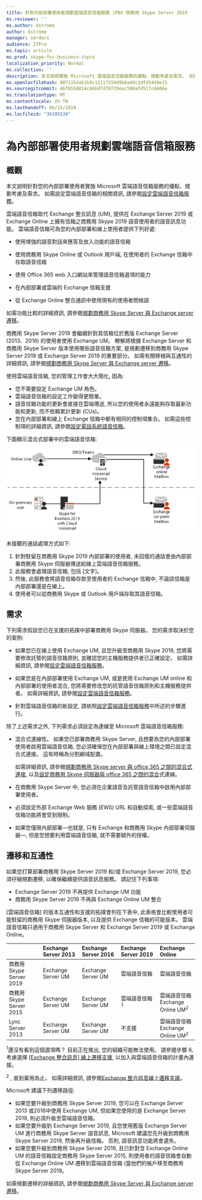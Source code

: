 ```yaml
---
title: 針對內部部署使用者規劃雲端語音信箱服務 |PBX 商務用 Skype Server 2019
ms.reviewer: ''
ms.author: dstrome
author: dstrome
manager: serdars
audience: ITPro
ms.topic: article
ms.prod: skype-for-business-itpro
localization_priority: Normal
ms.collection: ''
description: 本文說明實施 Microsoft 雲端語音信箱服務的優點、規劃考慮及需求。 如需設定雲端語音信箱的相關資訊, 請參閱設定雲端語音信箱。
ms.openlocfilehash: 0071154ab1b9c1211725dd9b6addc2dfd5449e15
ms.sourcegitcommit: 46fb558814cb6bd7d70729eac590afd51fc6606e
ms.translationtype: MT
ms.contentlocale: zh-TW
ms.lasthandoff: 06/15/2019
ms.locfileid: "36185530"
---
```

# <a name="plan-cloud-voicemail-service-for-on-premises-users"></a>為內部部署使用者規劃雲端語音信箱服務

## <a name="overview"></a>概觀

本文說明針對您的內部部署使用者實施 Microsoft 雲端語音信箱服務的優點、規劃考慮及需求。 如需設定雲端語音信箱的相關資訊, 請參閱[設定雲端語音信箱服務](configure-cloud-voicemail.md)。

雲端語音信箱取代 Exchange 整合訊息 (UM), 提供在 Exchange Server 2019 或 Exchange Online 上擁有信箱之商務用 Skype 2019 語音使用者的語音訊息功能。 雲端語音信箱可為您的內部部署和線上使用者提供下列好處:

- 使用增強的語音對話來應答及放入功能的語音信箱

- 使用商務用 Skype Online 或 Outlook 用戶端, 在使用者的 Exchange 信箱中存取語音信箱

- 使用 Office 365 web 入口網站來管理語音信箱選項的能力

- 在內部部署或雲端的 Exchange 信箱支援

- 從 Exchange Online 整合通訊中使用現有的使用者問候語

如需功能比較的詳細資訊, 請參閱[規劃商務用 Skype Server 與 Exchange server 遷移](plan-um-migration.md)。

商務用 Skype Server 2019 會繼續針對其信箱位於舊版 Exchange Server (2013、2016) 的使用者使用 Exchange UM。  瞭解將根據 Exchange Server 和商務用 Skype Server 版本使用哪些語音信箱方案, 是規劃遷移到商務用 Skype Server 2019 或 Exchange Server 2019 的重要部分。 如需有關移植與互通性的詳細資訊, 請參閱[規劃商務用 Skype Server 與 Exchange server 遷移](plan-um-migration.md)。

使用雲端語音信箱, 您的管理工作會大大簡化, 因為:

- 您不需要設定 Exchange UM 角色。
- 雲端語音信箱的設定工作變得更簡單。
- 語音信箱功能的更新會直接在雲端傳送, 所以您的使用者永遠能夠存取最新功能和更新, 而不依賴累計更新 (CUs)。
- 您在內部部署和線上 Exchange 信箱中都有相同的控制項集合。 如需這些控制項的詳細資訊, 請參閱[設定電話系統語音信箱](https://support.office.com/en-us/article/Set-up-Phone-System-voicemail-Admin-help-9c590873-b014-4df3-9e27-1bb97322a79d?ui=en-US&rs=en-US&ad=US)。

下圖顯示混合式部署中的雲端語音信箱:

![SfB 雲端語音信箱](../../sfbserver2019/media/plan-cloud-voice-mail-server1.png)

未接聽的通話處理方式如下:  

1. 針對駐留在商務用 Skype 2019 內部部署的使用者, 未回復的通話會由內部部署商務用 Skype 伺服器傳送給線上雲端語音信箱服務。
2. 此服務會處理語音信箱, 包括 [文字]。
3. 然後, 此服務會將語音信箱存款至使用者的 Exchange 信箱中, 不論該信箱是內部部署還是在線上。  
4. 使用者可以從商務用 Skype 或 Outlook 用戶端存取其語音信箱。

## <a name="requirements"></a>需求

下列需求假設您已在支援的拓撲中部署商務用 Skype 伺服器。  您的需求取決於您的案例:

- 如果您已在線上使用 Exchange UM, 且您升級至商務用 Skype 2019, 您將需要修改託管的語音信箱原則, 並確認您的主機服務提供者已正確設定。 如需詳細資訊, 請參閱[設定雲端語音信箱服務](configure-cloud-voicemail.md)。

- 如果您是在內部部署使用 Exchange UM, 或是使用 Exchange UM online 和內部部署的使用者混合, 您將需要修改您的託管語音信箱原則和主機服務提供者。  如需詳細資訊, 請參閱[設定雲端語音信箱服務](configure-cloud-voicemail.md)。

- 針對雲端語音信箱的新設定, 請依照[設定雲端語音信箱服務](configure-cloud-voicemail.md)中所述的步驟進行。

除了上述需求之外, 下列需求必須設定為連線至 Microsoft 雲端語音信箱服務:

- 混合式連線性。 如果您已部署商務用 Skype Server, 且想要為您的內部部署使用者啟用雲端語音信箱, 您必須確保您在內部部署與線上環境之間已設定混合式連接。 這有時稱為分割網域配置。

   如需詳細資訊, 請參閱[規劃商務用 Skype server 與 office 365 之間的混合式連接](plan-hybrid-connectivity.md), 以及[設定商務用 Skype 伺服器與 office 365 之間的混合](configure-hybrid-connectivity.md)式連線。

- 在商務用 Skype Server 中, 您必須在企業語音及託管語音信箱中啟用內部部署使用者。

- 必須設定外部 Exchange Web 服務 (EWS) URL 和自動探索, 或一些雲端語音信箱功能將會受到限制。

- 如果您僅限內部部署&#x2014;也就是, 只有 Exchange 和商務用 Skype 內部部署伺服器&#x2014;, 但是您想要利用雲端語音信箱, 就不需要額外的授權。

## <a name="migration-and-interoperability"></a>遷移和互通性

如果您打算部署商務用 Skype Server 2019 和/或 Exchange Server 2019, 您必須仔細規劃遷移, 以確保繼續提供語音訊息服務。 請記住下列事項:

- Exchange Server 2019 不再提供 Exchange UM 功能
- 商務用 Skype Server 2019 不再與 Exchange Online UM 整合

[雲端語音信箱] 的版本互通性和支援的拓撲會列在下表中, 此表格會比較使用者可能駐留的商務用 Skype 伺服器版本, 以及提供 Exchange 信箱的可能版本。 雲端語音信箱只適用于商務用 Skype Server 和 Exchange Server 2019 或 Exchange Online。

| | Exchange Server 2013 | Exchange Server 2016 | Exchange Server 2019 | Exchange Online   |
|:---    |:--- |:--- |:--- |:---  |
| 商務用 Skype Server 2019 | Exchange Server UM | Exchange Server UM | 雲端語音信箱 | 雲端語音信箱 |
| 商務用 Skype Server 2015 | Exchange Server UM | Exchange Server UM | 雲端語音信箱<sup>1</sup> | 雲端語音信箱 <br> Exchange Online UM<sup>2</sup> |
| Lync Server 2013 <br>  | Exchange Server UM | Exchange Server UM | 不支援 | 雲端語音信箱 <br> Exchange Online UM<sup>2</sup> |

<sup>1</sup>還沒有看到這個選項嗎？ 目前正在推出, 您的組織可能無法使用。 請參閱步驟 6, 考慮選擇 [ [Exchange 整合訊息] 線上遷移支援](/SkypeForBusiness/plan/exchange-unified-messaging-online-migration-support
), 以加入與雲端語音信箱的計畫內連接。

<sup>2</sup> , 直到棄用為止。 如需詳細資訊, 請參閱[Exchange 整合訊息線上遷移支援](../../sfbserver2019/plan/exchange-unified-messaging-online-migration-support.md)。 

Microsoft 建議下列遷移路徑:

- 如果您要升級到商務用 Skype Server 2019, 您可以在 Exchange Server 2013 或2016中使用 Exchange UM, 但如果您使用的是 Exchange Server 2019, 則必須升級至雲端語音信箱。
- 如果您要升級到 Exchange Server 2019, 且您使用舊版 Exchange Server UM 進行商務用 Skype Server 語音訊息, Microsoft 建議您先升級到商務用 Skype Server 2019, 然後再升級信箱。  否則, 語音訊息功能將會遺失。
- 如果您要升級到商務用 Skype Server 2019, 且已針對含 Exchange Online UM 的語音信箱設定商務用 Skype Server 2015, 則使用者的語音信箱會自動從 Exchange Online UM 遷移到雲端語音信箱 (當他們的帳戶移至商務用 Skype Server 2019。 

如需規劃遷移的詳細資訊, 請參閱[規劃商務用 Skype Server 與 Exchange server 遷移](plan-um-migration.md)。
